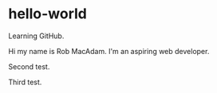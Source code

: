 # hello-world
Learning GitHub.

Hi my name is Rob MacAdam. I'm an aspiring web developer.

Second test.

Third test.
